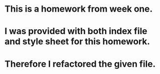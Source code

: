 # This is a homework from week one.
# I was provided with both index file and style sheet for this homework.
# Therefore I refactored the given file.
